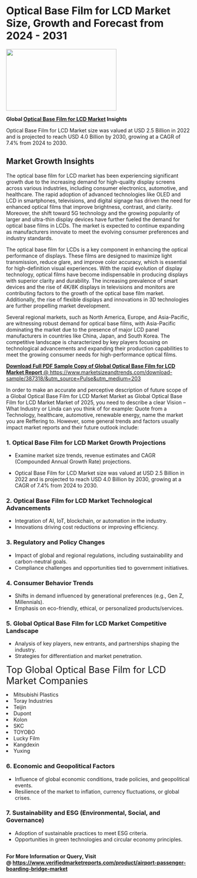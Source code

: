 <H1>Optical Base Film for LCD Market Size, Growth and Forecast from 2024 - 2031</H1><img class="aligncenter size-medium wp-image-584254" src="https://thirdeyenews.in/wp-content/uploads/2024/09/Global-Market-Research-300x168.jpeg" alt="" width="300" height="168" /><p><strong>Global&nbsp;<a href="https://www.marketsizeandtrends.com/download-sample/387318/&amp;utm_source=Pulse&amp;utm_medium=203">Optical Base Film for LCD Market</a> Insights</strong></p><p>Optical Base Film for LCD Market size was valued at USD 2.5 Billion in 2022 and is projected to reach USD 4.0 Billion by 2030, growing at a CAGR of 7.4% from 2024 to 2030.</p><p><h2>Market Growth Insights</h2> <p>The optical base film for LCD market has been experiencing significant growth due to the increasing demand for high-quality display screens across various industries, including consumer electronics, automotive, and healthcare. The rapid adoption of advanced technologies like OLED and LCD in smartphones, televisions, and digital signage has driven the need for enhanced optical films that improve brightness, contrast, and clarity. Moreover, the shift toward 5G technology and the growing popularity of larger and ultra-thin display devices have further fueled the demand for optical base films in LCDs. The market is expected to continue expanding as manufacturers innovate to meet the evolving consumer preferences and industry standards.</p> <p><a href="#"></a></p> <p>The optical base film for LCDs is a key component in enhancing the optical performance of displays. These films are designed to maximize light transmission, reduce glare, and improve color accuracy, which is essential for high-definition visual experiences. With the rapid evolution of display technology, optical films have become indispensable in producing displays with superior clarity and durability. The increasing prevalence of smart devices and the rise of 4K/8K displays in televisions and monitors are contributing factors to the growth of the optical base film market. Additionally, the rise of flexible displays and innovations in 3D technologies are further propelling market development.</p> <p>Several regional markets, such as North America, Europe, and Asia-Pacific, are witnessing robust demand for optical base films, with Asia-Pacific dominating the market due to the presence of major LCD panel manufacturers in countries like China, Japan, and South Korea. The competitive landscape is characterized by key players focusing on technological advancements and expanding their production capabilities to meet the growing consumer needs for high-performance optical films.</p> <p><a href="#"></p><p><span class=""><strong>Download Full PDF Sample Copy of Global Optical Base Film for LCD Market Report</strong> @ <a href="https://www.marketsizeandtrends.com/download-sample/387318/&amp;utm_source=Pulse&amp;utm_medium=203" target="_blank">https://www.marketsizeandtrends.com/download-sample/387318/&amp;utm_source=Pulse&amp;utm_medium=203</a></span></p><p>In order to make an accurate and perceptive description of future scope of a Global&nbsp;Optical Base Film for LCD Market Market as Global&nbsp;Optical Base Film for LCD Market Market of 2025, you need to describe a clear Vision &ndash; What Industry or Linda can you think of for example: Quote from a Technology, healthcare, automotive, renewable energy, name the market you are Reffering to. However, some general trends and factors usually impact market reports and their future outlook include:</p><h3>1.&nbsp;<strong>Optical Base Film for LCD Market Growth Projections</strong></h3><ul><li>Examine market size trends, revenue estimates and CAGR (Compounded Annual Growth Rate) projections.</li><li><p>Optical Base Film for LCD Market size was valued at USD 2.5 Billion in 2022 and is projected to reach USD 4.0 Billion by 2030, growing at a CAGR of 7.4% from 2024 to 2030.</p></li></ul><h3>2.&nbsp;<strong>Optical Base Film for LCD Market Technological Advancements</strong></h3><ul><li>Integration of AI, IoT, blockchain, or automation in the industry.</li><li>Innovations driving cost reductions or improving efficiency.</li></ul><h3>3.&nbsp;<strong>Regulatory and Policy Changes</strong></h3><ul><li>Impact of global and regional regulations, including sustainability and carbon-neutral goals.</li><li>Compliance challenges and opportunities tied to government initiatives.</li></ul><h3>4.&nbsp;<strong>Consumer Behavior Trends</strong></h3><ul><li>Shifts in demand influenced by generational preferences (e.g., Gen Z, Millennials).</li><li>Emphasis on eco-friendly, ethical, or personalized products/services.</li></ul><h3>5.&nbsp;<strong>Global Optical Base Film for LCD Market Competitive Landscape</strong></h3><ul><li>Analysis of key players, new entrants, and partnerships shaping the industry.</li><li>Strategies for differentiation and market penetration.</li></ul><p data-pm-slice="1 1 []"><span style="color: inherit; font-family: inherit; font-size: 25px;">Top Global Optical Base Film for LCD Market Companies</span></p><div class="" data-test-id=""><p><li>Mitsubishi Plastics</li><li> Toray Industries</li><li> Teijin</li><li> Dupont</li><li> Kolon</li><li> SKC</li><li> TOYOBO</li><li> Lucky Film</li><li> Kangdexin</li><li> Yuxing</li></p></div><h3>6.&nbsp;<strong>Economic and Geopolitical Factors</strong></h3><ul><li>Influence of global economic conditions, trade policies, and geopolitical events.</li><li>Resilience of the market to inflation, currency fluctuations, or global crises.</li></ul><h3>7.&nbsp;<strong>Sustainability and ESG (Environmental, Social, and Governance)</strong></h3><ul><li>Adoption of sustainable practices to meet ESG criteria.</li><li>Opportunities in green technologies and circular economy principles.</li></ul><h2><strong style="font-size: 14px;">For More Information or Query, Visit @&nbsp;</strong><a style="background-color: #ffffff; font-size: 14px;" href="https://www.marketsizeandtrends.com/report/optical-base-film-for-lcd-market/" target="_blank">https://www.verifiedmarketreports.com/product/airport-passenger-boarding-bridge-market</a></h2>
